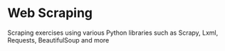 # Web Scraping

Scraping exercises using various Python libraries such as Scrapy, Lxml, Requests, BeautifulSoup and more